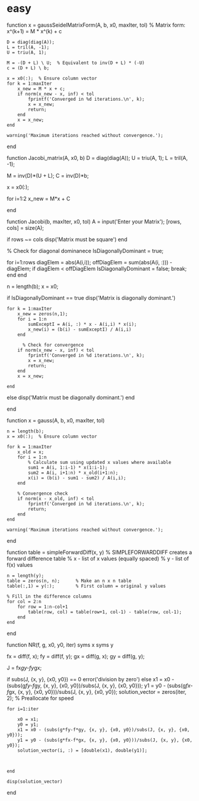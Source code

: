 # easy

function x = gaussSeidelMatrixForm(A, b, x0, maxIter, tol)
    % Matrix form: x^(k+1) = M * x^(k) + c

    D = diag(diag(A));
    L = tril(A, -1);
    U = triu(A, 1);

    M = -(D + L) \ U;  % Equivalent to inv(D + L) * (-U)
    c = (D + L) \ b;

    x = x0(:);  % Ensure column vector
    for k = 1:maxIter
        x_new = M * x + c;
        if norm(x_new - x, inf) < tol
            fprintf('Converged in %d iterations.\n', k);
            x = x_new;
            return;
        end
        x = x_new;
    end

    warning('Maximum iterations reached without convergence.');
end

function Jacobi_matrix(A, x0, b)
D = diag(diag(A));
U = triu(A, 1);
L = tril(A, -1);

M = inv(D)*(U + L);
C = inv(D)*b;

x = x0(:);

for i=1:2
    x_new = M*x + C

end

function Jacobi(b, maxIter, x0, tol)
A = input('Enter your Matrix');
[rows, cols] = size(A);

if rows ~= cols
    disp('Matrix must be square')
end

% Check for diagonal dominanece 
IsDiagonallyDominant = true;

for i=1:rows
    diagElem = abs(A(i,i));
    offDiagElem = sum(abs(A(i, :))) - diagElem;
    if diagElem < offDiagElem
        IsDiagonallyDominant = false;
        break;
    end
end

n = length(b);
x = x0;

if IsDiagonallyDominant == true
    disp('Matrix is diagonally dominant.')

    for k = 1:maxIter
        x_new = zeros(n,1);
        for i = 1:n
            sumExceptI = A(i, :) * x - A(i,i) * x(i);
            x_new(i) = (b(i) - sumExceptI) / A(i,i)
        end

          % Check for convergence
        if norm(x_new - x, inf) < tol
            fprintf('Converged in %d iterations.\n', k);
            x = x_new;
            return;
        end
        x = x_new;

    end

        

else
    disp('Matrix must be diagonally dominant.')
end

end

function x = gauss(A, b, x0, maxIter, tol)

    n = length(b);
    x = x0(:);  % Ensure column vector

    for k = 1:maxIter
        x_old = x;
        for i = 1:n
            % Calculate sum using updated x values where available
            sum1 = A(i, 1:i-1) * x(1:i-1);
            sum2 = A(i, i+1:n) * x_old(i+1:n);
            x(i) = (b(i) - sum1 - sum2) / A(i,i);
        end

        % Convergence check
        if norm(x - x_old, inf) < tol
            fprintf('Converged in %d iterations.\n', k);
            return;
        end
    end

    warning('Maximum iterations reached without convergence.');
end

function table = simpleForwardDiff(x, y)
    % SIMPLEFORWARDDIFF creates a forward difference table
    % x - list of x values (equally spaced)
    % y - list of f(x) values

    n = length(y);
    table = zeros(n, n);      % Make an n x n table
    table(:,1) = y(:);        % First column = original y values

    % Fill in the difference columns
    for col = 2:n
        for row = 1:n-col+1
            table(row, col) = table(row+1, col-1) - table(row, col-1);
        end
    end
end

function NR(f, g, x0, y0, iter)
syms x
syms y


fx = diff(f, x);
fy = diff(f, y);
gx = diff(g, x);
gy = diff(g, y);

J = fx*gy-fy*gx;

if subs(J, {x, y}, {x0, y0}) == 0
    error('division by zero')
else 
    x1 = x0 - (subs(g*fy-f*gy, {x, y}, {x0, y0})/subs(J, {x, y}, {x0, y0}));
    y1 = y0 - (subs(g*fx-f*gx, {x, y}, {x0, y0}))/subs(J, {x, y}, {x0, y0});
    solution_vector = zeros(iter, 2);  % Preallocate for speed


    for i=1:iter

        x0 = x1;
        y0 = y1;     
        x1 = x0 - (subs(g*fy-f*gy, {x, y}, {x0, y0})/subs(J, {x, y}, {x0, y0}));
        y1 = y0 - (subs(g*fx-f*gx, {x, y}, {x0, y0}))/subs(J, {x, y}, {x0, y0});
        solution_vector(i, :) = [double(x1), double(y1)];



    end
    
    disp(solution_vector)

end

